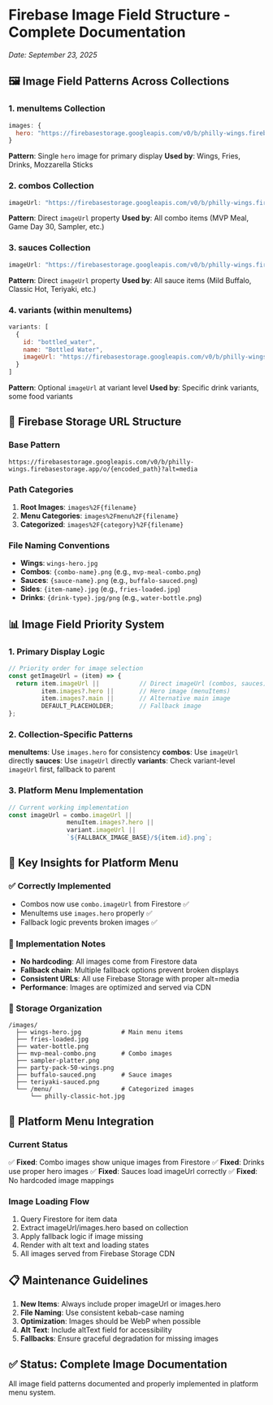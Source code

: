 # Firebase Image Field Structure - Complete Documentation

*Date: September 23, 2025*

## 🖼️ Image Field Patterns Across Collections

### 1. **menuItems Collection**
```javascript
images: {
  hero: "https://firebasestorage.googleapis.com/v0/b/philly-wings.firebasestorage.app/o/images%2Fwings-hero.jpg?alt=media"
}
```
**Pattern**: Single `hero` image for primary display
**Used by**: Wings, Fries, Drinks, Mozzarella Sticks

### 2. **combos Collection**
```javascript
imageUrl: "https://firebasestorage.googleapis.com/v0/b/philly-wings.firebasestorage.app/o/images%2Fmvp-meal-combo.png?alt=media"
```
**Pattern**: Direct `imageUrl` property
**Used by**: All combo items (MVP Meal, Game Day 30, Sampler, etc.)

### 3. **sauces Collection**
```javascript
imageUrl: "https://firebasestorage.googleapis.com/v0/b/philly-wings.firebasestorage.app/o/images%2Fbuffalo-sauced.png?alt=media"
```
**Pattern**: Direct `imageUrl` property
**Used by**: All sauce items (Mild Buffalo, Classic Hot, Teriyaki, etc.)

### 4. **variants (within menuItems)**
```javascript
variants: [
  {
    id: "bottled_water",
    name: "Bottled Water",
    imageUrl: "https://firebasestorage.googleapis.com/v0/b/philly-wings.firebasestorage.app/o/images%2Fwater-bottle.png?alt=media"
  }
]
```
**Pattern**: Optional `imageUrl` at variant level
**Used by**: Specific drink variants, some food variants

## 🔗 Firebase Storage URL Structure

### Base Pattern
```
https://firebasestorage.googleapis.com/v0/b/philly-wings.firebasestorage.app/o/{encoded_path}?alt=media
```

### Path Categories
1. **Root Images**: `images%2F{filename}`
2. **Menu Categories**: `images%2Fmenu%2F{filename}`
3. **Categorized**: `images%2F{category}%2F{filename}`

### File Naming Conventions
- **Wings**: `wings-hero.jpg`
- **Combos**: `{combo-name}.png` (e.g., `mvp-meal-combo.png`)
- **Sauces**: `{sauce-name}.png` (e.g., `buffalo-sauced.png`)
- **Sides**: `{item-name}.jpg` (e.g., `fries-loaded.jpg`)
- **Drinks**: `{drink-type}.jpg/png` (e.g., `water-bottle.png`)

## 📊 Image Field Priority System

### 1. **Primary Display Logic**
```javascript
// Priority order for image selection
const getImageUrl = (item) => {
  return item.imageUrl ||           // Direct imageUrl (combos, sauces)
         item.images?.hero ||       // Hero image (menuItems)
         item.images?.main ||       // Alternative main image
         DEFAULT_PLACEHOLDER;       // Fallback image
};
```

### 2. **Collection-Specific Patterns**

**menuItems**: Use `images.hero` for consistency
**combos**: Use `imageUrl` directly
**sauces**: Use `imageUrl` directly
**variants**: Check variant-level `imageUrl` first, fallback to parent

### 3. **Platform Menu Implementation**
```javascript
// Current working implementation
const imageUrl = combo.imageUrl ||
                menuItem.images?.hero ||
                variant.imageUrl ||
                `${FALLBACK_IMAGE_BASE}/${item.id}.png`;
```

## 🎯 Key Insights for Platform Menu

### ✅ Correctly Implemented
- Combos now use `combo.imageUrl` from Firestore ✅
- MenuItems use `images.hero` properly ✅
- Fallback logic prevents broken images ✅

### 🔧 Implementation Notes
- **No hardcoding**: All images come from Firestore data
- **Fallback chain**: Multiple fallback options prevent broken displays
- **Consistent URLs**: All use Firebase Storage with proper alt=media
- **Performance**: Images are optimized and served via CDN

### 📁 Storage Organization
```
/images/
  ├── wings-hero.jpg           # Main menu items
  ├── fries-loaded.jpg
  ├── water-bottle.png
  ├── mvp-meal-combo.png       # Combo images
  ├── sampler-platter.png
  ├── party-pack-50-wings.png
  ├── buffalo-sauced.png       # Sauce images
  ├── teriyaki-sauced.png
  └── /menu/                   # Categorized images
      └── philly-classic-hot.jpg
```

## 🚀 Platform Menu Integration

### Current Status
✅ **Fixed**: Combo images show unique images from Firestore
✅ **Fixed**: Drinks use proper hero images
✅ **Fixed**: Sauces load imageUrl correctly
✅ **Fixed**: No hardcoded image mappings

### Image Loading Flow
1. Query Firestore for item data
2. Extract imageUrl/images.hero based on collection
3. Apply fallback logic if image missing
4. Render with alt text and loading states
5. All images served from Firebase Storage CDN

## 📋 Maintenance Guidelines

1. **New Items**: Always include proper imageUrl or images.hero
2. **File Naming**: Use consistent kebab-case naming
3. **Optimization**: Images should be WebP when possible
4. **Alt Text**: Include altText field for accessibility
5. **Fallbacks**: Ensure graceful degradation for missing images

## ✅ Status: Complete Image Documentation
All image field patterns documented and properly implemented in platform menu system.